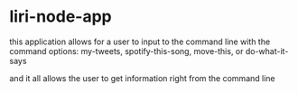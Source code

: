 # liri-node-app

this application allows for a user to input 
to the command line with 
the command options: my-tweets,
                     spotify-this-song,
                     move-this,
                     or
                     do-what-it-says

and it all allows the user to get information right from the command line